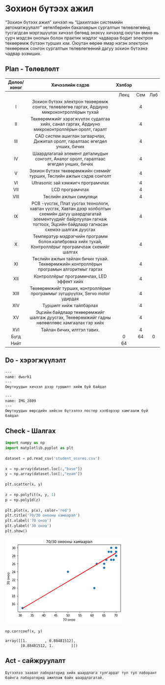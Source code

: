 # Зохион бүтээх ажил

“Зохион бүтээх ажил” хичээл нь “Цахилгаан системийн автоматжуулалт” хөтөлбөрийн бакалаврын сургалтын төлөвлөгөөнд тусгагдсан мэргэшүүлэх хичээл бөгөөд энэхүү хичээлд оюутан өмнө нь сурч мэдсэн онолын болон практик мэдлэг чадвараа бодит электрон төхөөрөмж бүтээн турших юм. Оюутан өөрөө ямар нэгэн электрон төхөөрөмж сонгон сургалтын төлөвлөгөөний дагуу зохион бүтээнэ чадвар эзэмших.

## Plan - Төлөвлөлт
| Долоо/ хоног |                                                                                       Хичээлийн сэдэв                                                                                       | Хэлбэр |      |     |
|:------------:|:-------------------------------------------------------------------------------------------------------------------------------------------------------------------------------------------:|:------:|:----:|:---:|
|              |                                                                                                                                                                                             |  Лекц  | Сем  | Лаб |
|       I      | Зохион бүтээх электрон төхөөрөмж сонгох, төлөвлөгөө гаргах, Ардиуно микроконтроллёрын тухай                                                                                                 |        |   4  |     |
|      II      | Төхөөрөмжийг хэрэгжүүлэх судалгаа хийх, санал гаргах, Ардиуно микроконтроллёрын оролт, гаралт                                                                                               |        |   4  |     |
|      III     | CAD систем ашиглан загварчлах, Дижитал оролт, гаралтаас өгөгдөл унших, бичих                                                                                                                |        |   4  |     |
|      IV      | Шаардлагатай элемент деталиудын сонголт, Аналог оролт, гаралтаас өгөгдөл унших, бичих                                                                                                       |        |   4  |     |
|       V      | Зохион бүтээх төхөөрөмжийн схемийг турших, Төслийн ажлын сэдэв сонголт                                                                                                                      |        |   4  |     |
|      VI      | Ultrasonic зай хэмжигч програмчлах                                                                                                                                                          |        |   4  |     |
|      VII     | LCD програмчлах                                                                                                                                                                             |        |   4  |     |
|     VIII     | Төслийн ажлын симуляци                                                                                                                                                                      |        |   4  |     |
|      IX      | PCB -үүсгэх, Плат уусгах технологи, хавтан үүсгэх, Хавтан дээр холболтын схемийн дагуу шаардлагатай элементүүдийг байрлуулан гагнаж тогтоох, Эцсийн байдлаар гагнасан схемээ шалгаж дуусгах |        |   4  |     |
|       X      | Температур мэдрэгчийн программ болон калибровка хийх тухай, Контроллёрыг програмчлаж схемийг шалгах                                                                                         |        |   4  |     |
|      XI      | Төслийн ажлын тайлан бичих тухай. Төхөөрөмжийн контроллёрын програмын алгоритмыг гаргах                                                                                                     |        |   4  |     |
|      XII     | Контроллёрыг программчлах, LED эффект хийх                                                                                                                                                  |        |   4  |     |
|     XIII     | Төхөөрөмжийг турших, контроллёрын программыг зүгшрүүлэх, Servo motor удирдах                                                                                                                |        |   4  |     |
|      XIV     | Туршилт хийж тайлбарлах                                                                                                                                                                     |        |   4  |     |
|      XV      | Эцсийн байдлаар төхөөрөмжийг шалгаж дуусгах, Төхөөрөмжийг гадны нөлөөллөөс хамгаалах гэр хийх                                                                                               |        |   4  |     |
|      XVI     | Тайлан бичих, илтгэл тавих.                                                                                                                                                                 |        |   4  |     |
|     Бүгд     |                                                                                                                                                                                             |    0   |  64  |  0  |
|     Нийт     |                                                                                                                                                                                             |   64   |      |     |
## Do - хэрэгжүүлэлт

```{figure} /dwork1.jpeg
---
name: dwork1
---
Оюутнуудын хичээл дээр туршилт хийж буй байдал
```

```{figure} /IMG_2809.jpeg
---
name: IMG_2809
---
Оюутнуудын өөрсдийн хийсэн бүтээлээ постер хэлбэрээр хамгаалж буй байдал
```

## Check - Шалгах
```python
import numpy as np
import matplotlib.pyplot as plt

dataset = pd.read_csv('student_scores.csv')

x = np.array(dataset.loc[:,"base"])
y = np.array(dataset.loc[:,"exam"])

plt.scatter(x, y)

z = np.polyfit(x, y, 1)
p = np.poly1d(z)

plt.plot(x, p(x), color='red')
plt.title('70/30 онооны хамаарал')
plt.xlabel('70 оноо')
plt.ylabel('30 оноо')
plt.show()
```


    
![png](output_0_2.png)
    



```python
np.corrcoef(x, y)
```




    array([[1.        , 0.88481512],
           [0.88481512, 1.        ]])



## Act - сайжруулалт

```{Note}
Бүтээлээ заавал лабораторид хийх шаардлага тулгардаг тул тул лаборант байнга лабораторид ажиллаж байх шаардлагатай.
```